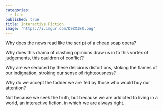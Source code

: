 ```yaml
---
categories:
  - life
published: true
title: Interactive Fiction
image: 'https://i.imgur.com/D9ZXIBO.png'
---
```

Why does the news
read like the script
of a cheap soap opera?

Why does this drama 
of clashing opinions
draw us in
to this vortex of judgements,
this cauldron of conflict?

Why are we seduced
by these delicious distortions,
stoking the flames of our indignation,
stroking our sense of righteousness?

Why do we accept
the fodder we are fed
by those who would buy our attention?

Not because we seek the truth,
but because we are addicted
to living in a world,
an interactive fiction,
in which we are always right.





